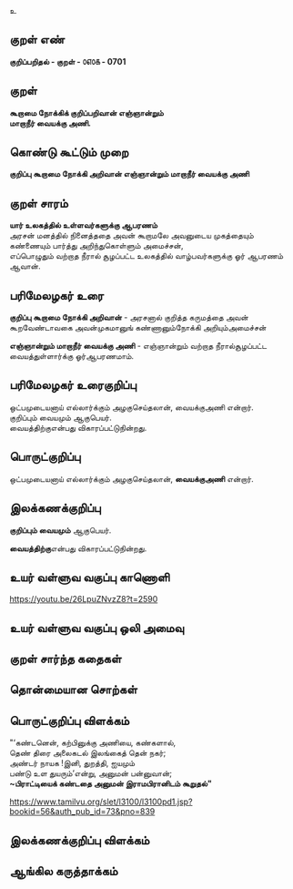 உ

## குறள் எண் 

**குறிப்பறிதல் - குறள் - ௦௭௦௧ - 0701**  

## குறள் 

**கூறாமை நோக்கிக் குறிப்பறிவான் எஞ்ஞான்றும்    
மாறாநீர் வையக்கு அணி.**  

## கொண்டு கூட்டும் முறை

**குறிப்பு கூறாமை நோக்கி அறிவான் எஞ்ஞான்றும் மாறாநீர் வையக்கு அணி**

## குறள் சாரம் 

**யார் உலகத்தில் உள்ளவர்களுக்கு ஆபரணம்**  
அரசன் மனத்தில் நினைத்ததை அவன் கூறாமலே அவனுடைய முகத்தையும் கண்ணையும் பார்த்து அறிந்துகொள்ளும் அமைச்சன்,  
எப்பொழுதும் வற்றாத நீரால் சூழப்பட்ட உலகத்தில் வாழ்பவர்களுக்கு ஓர் ஆபரணம் ஆவான்.  

## பரிமேலழகர் உரை

**குறிப்பு கூறாமை நோக்கி அறிவான்** - அரசனால் குறித்த கருமத்தை அவன் கூறவேண்டாவகை அவன்முகமானுங் கண்ணானும்நோக்கி அறியும்அமைச்சன்  

**எஞ்ஞான்றும் மாறாநீர் வையக்கு அணி** - எஞ்ஞான்றும் வற்றாத நீரால்சூழப்பட்ட வையத்துள்ளார்க்கு ஓர்ஆபரணமாம்.  

## பரிமேலழகர் உரைகுறிப்பு   

ஒட்பமுடையனாய் எல்லார்க்கும் அழகுசெய்தலான், வையக்குஅணி என்றார்.  
குறிப்பும் வையமும் ஆகுபெயர்.  
வையத்திற்குஎன்பது விகாரப்பட்டுநின்றது.   

## பொருட்குறிப்பு 

ஒட்பமுடையனாய் எல்லார்க்கும் அழகுசெய்தலான், **வையக்குஅணி** என்றார்.  

## இலக்கணக்குறிப்பு  

**குறிப்பும் வையமும்** ஆகுபெயர்.     

**வையத்திற்கு**என்பது விகாரப்பட்டுநின்றது.   

## உயர் வள்ளுவ வகுப்பு காணொளி

https://youtu.be/26LpuZNvzZ8?t=2590 

## உயர் வள்ளுவ வகுப்பு ஒலி அமைவு 

 
## குறள் சார்ந்த கதைகள் 


## தொன்மையான சொற்கள்


## பொருட்குறிப்பு விளக்கம்

"‘கண்டனென், கற்பினுக்கு அணியை, கண்களால்,  
தெண் திரை அலைகடல் இலங்கைத் தென் நகர்;  
அண்டர் நாயக !இனி, துறத்தி, ஐயமும்  
பண்டு உள துயரும்’என்று, அனுமன் பன்னுவான்;    
         **~பிராட்டியைக் கண்டதை அனுமன் இராமபிரானிடம் கூறுதல்"**  

https://www.tamilvu.org/slet/l3100/l3100pd1.jsp?bookid=56&auth_pub_id=73&pno=839 

## இலக்கணக்குறிப்பு விளக்கம்


## ஆங்கில கருத்தாக்கம் 



